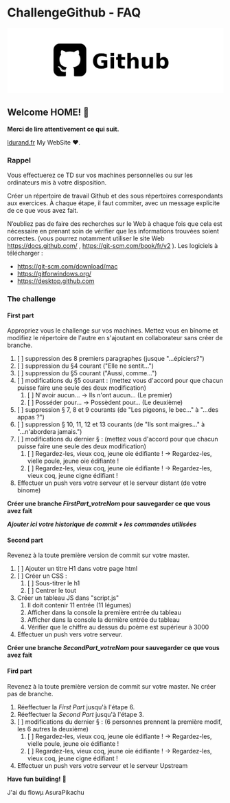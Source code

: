# ChallengeGithub - FAQ

![Logo Github utilisé pour la FAQ](./ressources/github.jpg)

## Welcome HOME! 👋

**Merci de lire attentivement ce qui suit.**


[ldurand.fr](https://www.ldurand.fr) My WebSite ♥.



### Rappel

Vous effectuerez ce TD sur vos machines personnelles ou sur les ordinateurs mis à votre disposition. 

Créer un répertoire de travail Github et des sous répertoires correspondants aux exercices. 
À chaque étape, il faut commiter, avec un message explicite de ce que vous avez fait.

N’oubliez pas de faire des recherches sur le Web à chaque fois que cela est nécessaire en prenant soin de vérifier que les informations trouvées soient correctes. (vous pourrez notamment utiliser le site Web https://docs.github.com/ , https://git-scm.com/book/fr/v2 ).
Les logiciels à télécharger : 
* https://git-scm.com/download/mac
* https://gitforwindows.org/
* https://desktop.github.com

### The challenge

#### First part
Appropriez vous le challenge sur vos machines.
Mettez vous en bînome et modifiez le répertoire de l'autre en s'ajoutant en collaborateur sans créer de branche.

1. [ ] suppression des 8 premiers paragraphes (jusque "...épiciers?")
2. [ ] suppression du §4 courant ("Elle ne sentit...")
3. [ ] suppression du §5 courant ("Aussi, comme...")
4. [ ] modifications du §5 courant : (mettez vous d'accord pour que chacun puisse faire une seule des deux modification)
    1. [ ] N'avoir aucun... -> Ils n'ont aucun... (Le premier)
    2. [ ] Posséder pour... -> Possèdent pour… (Le deuxième)
5. [ ] suppression § 7, 8 et 9 courants (de "Les pigeons, le bec..." à "...des appas ?")
6. [ ] suppression § 10, 11, 12 et 13 courants (de "Ils sont maigres..." à "...n'abordera jamais.")
7. [ ] modifications du dernier § : (mettez vous d'accord pour que chacun puisse faire une seule des deux modification)
    1. [ ] Regardez-les, vieux coq, jeune oie édifiante ! -> Regardez-les, vielle poule, jeune oie édifiante !
    2. [ ] Regardez-les, vieux coq, jeune oie édifiante ! -> Regardez-les, vieux coq, jeune cigne édifiant !
8. Effectuer un push vers votre serveur et le serveur distant (de votre binome)

**Créer une branche _FirstPart_votreNom_ pour sauvegarder ce que vous avez fait**

***Ajouter ici votre historique de commit + les commandes utilisées***

#### Second part

Revenez à la toute première version de commit sur votre master.

1. [ ] Ajouter un titre H1 dans votre page html
2. [ ] Créer un CSS :
    1. [ ] Sous-titrer le h1
    2. [ ] Centrer le tout
3. Créer un tableau JS dans "script.js"
    1. Il doit contenir 11 entrée (11 légumes)
    2. Afficher dans la console la première entrée du tableau
    3. Afficher dans la console la dernière entrée du tableau
    4. Vérifier que le chiffre au dessus du poème est supérieur à 3000
4. Effectuer un push vers votre serveur.


**Créer une branche _SecondPart_votreNom_ pour sauvegarder ce que vous avez fait**


#### Fird part

Revenez à la toute première version de commit sur votre master.
Ne créer pas de branche.

1. Réeffectuer la _First Part_ jusqu'à l'étape 6.
2. Réeffectuer la _Second Part_ jusqu'à l'étape 3.
3. [ ] modifications du dernier § : (6 personnes prennent la première modif, les 6 autres la deuxième)
    1. [ ] Regardez-les, vieux coq, jeune oie édifiante ! -> Regardez-les, vielle poule, jeune oie édifiante !
    2. [ ] Regardez-les, vieux coq, jeune oie édifiante ! -> Regardez-les, vieux coq, jeune cigne édifiant !
4. Effectuer un push vers votre serveur et le serveur Upstream

**Have fun building!** 🚀

J'ai du flowµ AsuraPikachu